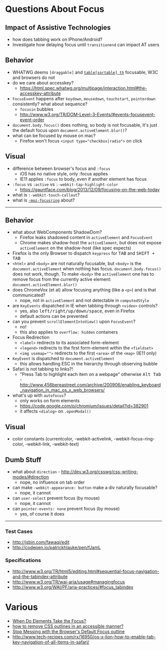 # Questions About Focus

## Impact of Assistive Technologies


* how does tabbing work on iPhone/Android?
* Investigate how delaying focus until `transitionend` can impact AT users

## Behavior

* WHATWG deems `[draggable]` and [`table[sortable] th`](https://html.spec.whatwg.org/multipage/tables.html#table-sorting-model) focusable, W3C and browsers do not
* do we care about accesskey?
  * https://html.spec.whatwg.org/multipage/interaction.html#the-accesskey-attribute
* `FocusEvent` happens after `keydown`, `mousedown`, `touchstart`, `pointerdown` consistently? what about sequence?
  * `focusin` bubbles
  * http://www.w3.org/TR/DOM-Level-3-Events/#events-focusevent-event-order
* `document.body.focus()` does nothing, so body is not focusable, it's just the default focus upon `document.activeElement.blur()`?
* what can be focused by mouse on mac?
  * Firefox won't focus `<input type="checkbox|radio">` on click

## Visual

* difference between browser's focus and `:focus`
  * iOS has no native style, only :focus applies
  * IE11 applies `:focus` to body, even if another element has focus
* `:focus` vs `:active` vs `:-webkit-tap-highlight-color`
  * https://gauntface.com/blog/2013/12/09/focusing-on-the-web-today
* what is `:-webkit-touch-callout`?
* what is [`-moz-focusring`](https://developer.mozilla.org/en-US/docs/Web/CSS/:-moz-focusring) about?


---

## Behavior

* what about WebComponents ShadowDom?
  * Firefox leaks shadowed content in `activeElement` and `FocusEvent`
  * Chrome makes shadow-host the `activeElement`, but does not expose `activeElement` on the shadow-host (like spec expects)
* Firefox is the only Browser to dispatch `keypress` for <kbd>TAB</kbd> and <kbd>SHIFT + TAB</kbd>
* `<html>` and `<body>` are not naturally focusable, but `<body>` is the `document.activeElement` when nothing has focus. `document.body.focus()` does not work, though. To make `<body>` the `activeElement` one has to remove focus from the currently active element: `document.activeElement.blur()`
* does ChromeVox (et al) allow focusing anything (like a `<p>`) and is that communicated?
  * nope, not in `activeElement` and not detectable in `computedStyle`
* are `KeyEvents` dispatched in IE when tabbing through `<video>` controls?
  * yes, also <kbd>left/right/up/down/space</kbd>, even in Firefox
  * default actions can be prevented
* can you prevent `scrollElementIntoView()` upon `FocusEvent`?
  * no!
  * this also applies to `overflow: hidden` containers
* Focus Redirection
  * `<label>` redirects to its associated form-element
  * `<legend>` redirects to the first form-element within the `<fieldset>`
  * `<img usemap="">` redirects to the first `<area>` of the `<map>` (IE11 only)
* `KeyEvent` is dispatched to `document.activeElement`
  * this allows handling ESC in the hierarchy through observing bubble
* Safari is not tabbing to links?!
  * "Press Tab to highlight each item on a webpage" otherwise <kbd>Alt Tab</kbd> - http://www.456bereastreet.com/archive/200906/enabling_keyboard_navigation_in_mac_os_x_web_browsers/
* what's up with `autofocus`?
  * only works on form elements
  * https://code.google.com/p/chromium/issues/detail?id=382901
  * it affects `<dialog>` on `.openModal()`


## Visual

* color constants (currentcolor, -webkit-activelink, -webkit-focus-ring-color, -webkit-link, -webkit-text)

## Dumb Stuff

* what about `direction` - http://dev.w3.org/csswg/css-writing-modes/#direction
  * nope, no influence on tab order
* can make `-webkit-appearance: button` make a div naturally focusable?
  * nope, it cannot
* can `user-select` prevent focus (by mouse)
  * nope, it cannot
* can `pointer-events: none` prevent focus (by mouse)
  * yes, of course it does

---

### Test Cases

* http://jsbin.com/fawaqi/edit
* http://codepen.io/patrickhlauke/pen/fJamL

### Specifications

* http://www.w3.org/TR/html5/editing.html#sequential-focus-navigation-and-the-tabindex-attribute
* http://www.w3.org/TR/wai-aria/usage#managingfocus
* http://www.w3.org/WAI/PF/aria-practices/#focus_tabindex

# Various

* [When Do Elements Take the Focus?](http://www.sitepoint.com/when-do-elements-take-the-focus/)
* [how to remove CSS outlines in an accessible manner?](http://www.paciellogroup.com/blog/2012/04/how-to-remove-css-outlines-in-an-accessible-manner/)
* [Stop Messing with the Browser's Default Focus outline](http://tjvantoll.com/2013/01/28/stop-messing-with-the-browsers-default-focus-outline/)
* http://www.tech-recipes.com/rx/16950/os-x-lion-how-to-enable-tab-key-navigation-of-all-items-in-safari/

